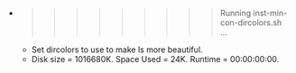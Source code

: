 * >>>>>>>>> Running inst-min-con-dircolors.sh ...
  * Set dircolors to use  to make ls more beautiful.
  * Disk size = 1016680K. Space Used = 24K. Runtime = 00:00:00:00.

